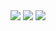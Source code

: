 

<img src="https://user-images.githubusercontent.com/75138903/184863118-0b8baee4-f98a-4395-8202-17cf13d1a0d4.png">
<img src="https://user-images.githubusercontent.com/75138903/184863254-d15cf1fc-03bd-46e9-900b-42509473e654.png">
<img src="https://user-images.githubusercontent.com/75138903/184863291-6b693274-d8e1-4bf1-a952-b28dbe31c385.png">
